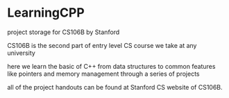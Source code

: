 # LearningCPP
project storage for CS106B by Stanford 

CS106B is the second part of entry level CS course we take at any university

here we learn the basic of C++
from data structures to common features like pointers and memory management through a series of projects

all of the project handouts can be found at Stanford CS website of CS106B.